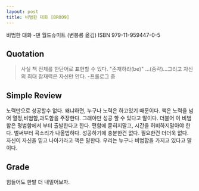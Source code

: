 ```yaml
---
layout: post
title: 비범한 대화 [BR009]
---
```


비범한 대화
-댄 월드슈미트 (변봉룡 옮김)
ISBN 979-11-959447-0-5

## Quotation <i class="fa fa-quote-left" aria-hidden="true"></i>

>사실 책 전체를 한단어로 표현할 수 있다. "존재하라(be)" ...(중략)...그리고 자신의 최대 잠재력은 자신만 안다. -프롤로그 중

## Simple Review <i class="fa fa-comment" aria-hidden="true"></i>

<span class="drop">노</span>력만으로 성공할수 없다. 왜냐하면, 누구나 노력은 하고있기 때문이다. 책은 노력을 넘어 열정,비범함,과도함을 주장한다. 그래야만 성공 할 수 있다고 말이다. 더불어 이 비범함은 평범함에서 부터 출발한다고 한다. 편함에 묻히지말고, 시간을 허비하지말아야 한다. 벌써부터 곡소리가 나올법하다. 성공하기에 충분한건 없다. 필요한건 더더욱 없다. 자신이 자신을 믿고 나아가라고 책은 말한다. <span class="em">우리는 누구나 비범함을 가지고 있다고 말이다.</span>

## Grade <i class="fa fa-paragraph" aria-hidden="true"></i>

<i class="fa fa-star" aria-hidden="true"></i>
<i class="fa fa-star" aria-hidden="true"></i>
<i class="fa fa-star" aria-hidden="true"></i>
<!-- <i class="fa fa-star-o" aria-hidden="true"></i> -->
<!-- <i class="fa fa-star-half-o" aria-hidden="true"></i> -->
<i class="fa fa-star-o" aria-hidden="true"></i>
<i class="fa fa-star-o" aria-hidden="true"></i>

힘들어도 한발 더 내밀어보자.